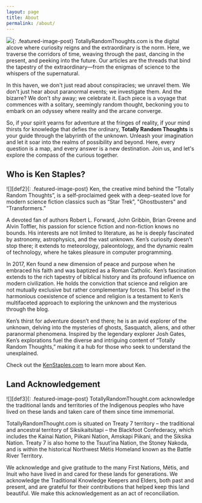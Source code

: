 ```yaml
---
layout: page
title: About
permalink: /about/
---
```



![][def1]{: .featured-image-post}
TotallyRandomThoughts.com is the digital alcove where curiosity reigns and the extraordinary is the norm. Here, we traverse the corridors of time, weaving through the past, dancing in the present, and peeking into the future. Our articles are the threads that bind the tapestry of the extraordinary—from the enigmas of science to the whispers of the supernatural.

In this haven, we don't just read about conspiracies; we unravel them. We don't just hear about paranormal events; we investigate them. And the bizarre? We don't shy away; we celebrate it. Each piece is a voyage that commences with a solitary, seemingly random thought, beckoning you to embark on an odyssey where reality and the arcane converge.

So, if your spirit yearns for adventure at the fringes of reality, if your mind thirsts for knowledge that defies the ordinary, **Totally Random Thoughts** is your guide through the labyrinth of the unknown. Unleash your imagination and let it soar into the realms of possibility and beyond. Here, every question is a map, and every answer is a new destination. Join us, and let's explore the compass of the curious together.

<h2>Who is Ken Staples?</h2>
![][def2]{: .featured-image-post}
Ken, the creative mind behind the “Totally Random Thoughts”, is a self-proclaimed geek with a deep-seated love for modern science fiction classics such as “Star Trek”, "Ghostbusters" and “Transformers.”

A devoted fan of authors Robert L. Forward, John Gribbin, Brian Greene and Alvin Toffler, his passion for science fiction and non-fiction knows no bounds. His interests are not limited to literature, as he is deeply fascinated by astronomy, astrophysics, and the vast unknown. Ken’s curiosity doesn’t stop there; it extends to meteorology, paleontology, and the dynamic realm of technology, where he takes pleasure in computer programming.

In 2017, Ken found a new dimension of peace and purpose when he embraced his faith and was baptized as a Roman Catholic. Ken’s fascination extends to the rich tapestry of biblical history and its profound influence on modern civilization. He holds the conviction that science and religion are not mutually exclusive but rather complementary forces. This belief in the harmonious coexistence of science and religion is a testament to Ken’s multifaceted approach to exploring the unknown and the mysterious through the blog.

Ken’s thirst for adventure doesn’t end there; he is an avid explorer of the unknown, delving into the mysteries of ghosts, Sasquatch, aliens, and other paranormal phenomena. Inspired by the legendary explorer Josh Gates, Ken’s explorations fuel the diverse and intriguing content of “Totally Random Thoughts,” making it a hub for those who seek to understand the unexplained.

Check out the [KenStaples.com][kenstaples.com] to learn more about Ken.

<h2>Land Acknowledgement</h2>
![][def3]{: .featured-image-post}
TotallyRandomThought.com acknowledge the traditional lands and territories of the Indigenous peoples who have lived on these lands and taken care of them since time immemorial. 

TotallyRandomThought.com is situated on Treaty 7 territory – the traditional and ancestral territory of Siksikaitsitapi – the Blackfoot Confederacy, which includes the Kainai Nation, Piikani Nation, Amskapi Piikani, and the Siksika Nation. Treaty 7 is also home to the Tsuut’ina Nation, the Stoney Nakoda, and is within the historical Northwest Métis Homeland known as the Battle River Territory.

We acknowledge and give gratitude to the many First Nations, Métis, and Inuit who have lived in and cared for these lands for generations. We acknowledge the Traditional Knowledge Keepers and Elders, both past and present, and are grateful for their contributions that helped keep this land beautiful. We make this acknowledgement as an act of reconciliation.

[kenstaples.com]: https://kenstaples.com

[def1]: /images/TRTlogo.png
[def2]: /images/selfie2blackoffset.png
[def3]: /images/landacknowledgement.png